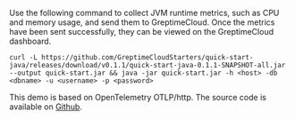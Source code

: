 
Use the following command to collect JVM runtime metrics, such as CPU and memory usage, and send them to GreptimeCloud. Once the metrics have been sent successfully, they can be viewed on the GreptimeCloud dashboard.

```shell
curl -L https://github.com/GreptimeCloudStarters/quick-start-java/releases/download/v0.1.1/quick-start-java-0.1.1-SNAPSHOT-all.jar --output quick-start.jar && java -jar quick-start.jar -h <host> -db <dbname> -u <username> -p <password>
```

This demo is based on OpenTelemetry OTLP/http. The source code is available on [Github](https://github.com/GreptimeCloudStarters/quick-start-java).
